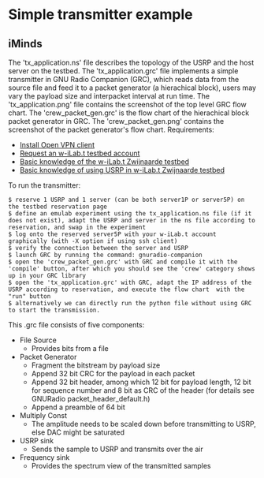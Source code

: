 Simple transmitter example
===================

iMinds
-----

The 'tx_application.ns' file describes the topology of the USRP and the host server on the testbed.
The 'tx_application.grc' file implements a simple transmitter in GNU Radio Companion (GRC), which reads data from the source file and feed it to a packet generator (a hierachical block), users may vary the payload size and interpacket interval at run time. 
The 'tx_application.png' file contains the screenshot of the top level GRC flow chart.
The 'crew_packet_gen.grc' is the flow chart  of the hierachical block packet generator in GRC.
The 'crew_packet_gen.png' contains the screenshot of the packet generator's flow chart.
Requirements:

  * [Install Open VPN client](https://openvpn.net/index.php/open-source/downloads.html)
  * [Request an w-iLab.t testbed account](http://ilabt.iminds.be/gettingstarted)
  * [Basic knowledge of the w-iLab.t Zwijnaarde testbed](http://ilabt.iminds.be/node/93)
  * [Basic knowledge of using USRP in w-iLab.t Zwijnaarde testbed](http://doc.ilabt.iminds.be/ilabt-documentation/wilabfacility.html#using-the-usrp-devices)

To run the transmitter:

    $ reserve 1 USRP and 1 server (can be both server1P or server5P) on the testbed reservation page
    $ define an emulab experiment using the tx_application.ns file (if it does not exist), adapt the USRP and server in the ns file according to reservation, and swap in the experiment
    $ log onto the reserved server5P with your w-iLab.t account graphically (with -X option if using ssh client)
    $ verify the connection between the server and USRP
    $ launch GRC by running the command: gnuradio-companion
    $ open the 'crew_packet_gen.grc' with GRC and compile it with the 'compile' button, after which you should see the 'crew' category shows up in your GRC library
    $ open the 'tx_application.grc' with GRC, adapt the IP address of the USRP according to reservation, and execute the flow chart  with the "run" button 
    $ alternatively we can directly run the python file without using GRC to start the transmission.

This .grc file consists of five components:
  * File Source
    * Provides bits from a file
  * Packet Generator
    * Fragment the bitstream by payload size
    * Append 32 bit CRC for the payload in each packet
    * Append 32 bit header, among which 12 bit for payload length, 12 bit for sequence number and 8 bit as CRC of the header (for details see GNURadio packet_header_default.h)  
    * Append a preamble of 64 bit
  * Multiply Const
    * The amplitude needs to be scaled down before transmitting to USRP, else DAC might be saturated
  * USRP sink
    * Sends the sample to USRP and transmits over the air
  * Frequency sink
    * Provides the spectrum view of the transmitted samples

